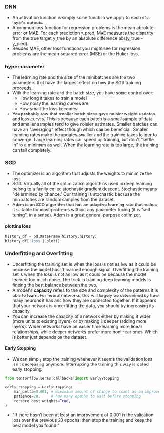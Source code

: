 ### DNN
- An activation function is simply some function we apply to each of a layer's outputs.
- A common loss function for regression problems is the mean absolute error or MAE. For each prediction y_pred, MAE measures the disparity from the true target y_true by an absolute difference abs(y_true - y_pred).
- Besides MAE, other loss functions you might see for regression problems are the mean-squared error (MSE) or the Huber loss.

### hyperparameter
- The learning rate and the size of the minibatches are the two parameters that have the largest effect on how the SGD training proceeds.
- With the learning rate and the batch size, you have some control over:
  - How long it takes to train a model
  - How noisy the learning curves are
  - How small the loss becomes
- You probably saw that smaller batch sizes gave noisier weight updates and loss curves. This is because each batch is a small sample of data and smaller samples tend to give noisier estimates. Smaller batches can have an "averaging" effect though which can be beneficial. Smaller learning rates make the updates smaller and the training takes longer to converge. Large learning rates can speed up training, but don't "settle in" to a minimum as well. When the learning rate is too large, the training can fail completely.

### SGD
- The optimizer is an algorithm that adjusts the weights to minimize the loss.
- SGD: Virtually all of the optimization algorithms used in deep learning belong to a family called stochastic gradient descent. Stochastic means "determined by chance." Our training is stochastic because the minibatches are random samples from the dataset.
- Adam is an SGD algorithm that has an adaptive learning rate that makes it suitable for most problems without any parameter tuning (it is "self tuning", in a sense). Adam is a great general-purpose optimizer.
#### plotting loss
```python
history_df = pd.DataFrame(history.history)
history_df['loss'].plot();
```

### Underfitting and Overfitting
- Underfitting the training set is when the loss is not as low as it could be because the model hasn't learned enough signal. Overfitting the training set is when the loss is not as low as it could be because the model learned too much noise. The trick to training deep learning models is finding the best balance between the two.
- A model's **capacity** refers to the size and complexity of the patterns it is able to learn. For neural networks, this will largely be determined by how many neurons it has and how they are connected together. If it appears that your network is underfitting the data, you should try increasing its capacity.
- You can increase the capacity of a network either by making it wider (more units to existing layers) or by making it deeper (adding more layers). Wider networks have an easier time learning more linear relationships, while deeper networks prefer more nonlinear ones. Which is better just depends on the dataset.

#### Early Stopping
- We can simply stop the training whenever it seems the validation loss isn't decreasing anymore. Interrupting the training this way is called early stopping.
```python
from tensorflow.keras.callbacks import EarlyStopping

early_stopping = EarlyStopping(
    min_delta=0.001, # minimium amount of change to count as an improvement
    patience=20,     # how many epochs to wait before stopping
    restore_best_weights=True,
)
```
- "If there hasn't been at least an improvement of 0.001 in the validation loss over the previous 20 epochs, then stop the training and keep the best model you found."
